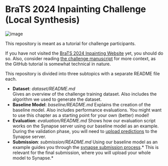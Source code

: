 # BraTS 2024 Inpainting Challenge (Local Synthesis)

![image](https://github.com/user-attachments/assets/12161475-45ab-4995-9f4d-2803fdf81285)


This repository is meant as a tutorial for challenge participants. 

If you have not visited the [BraTS 2024 Inpainting Website]([https://www.synapse.org/#!Synapse:syn51156910/wiki/622357](https://www.synapse.org/Synapse:syn53708249/wiki/627498)) yet, you should do so. Also, consider reading [the challenge manuscript](https://arxiv.org/abs/2305.08992) for more context, as the GitHub tutorial is somewhat technical in nature.

This repository is divided into three subtopics with a separate README file each.
- **Dataset**: *dataset/README.md*  
    Gives an overview of the challenge training dataset. Also includes the algorithm we used to generate the dataset.
- **Baseline Model**: *baseline/README.md*
    Explains the creation of the baseline model. Also includes performance evaluations. You might want to use this chapter as a starting point for your own (better) model!
- **Evaluation**: *evaluation/README.md*
    Shows how our evaluation script works on the Synapse server using our baseline model as an example. During the validation phase, you will need to [upload predictions](https://www.synapse.org/Synapse:syn51156910/wiki/622885) to the Synapse server.
- **Submission**: *submission/README.md*
    Using our baseline model as an example guides you through the [synapse submission process](https://www.synapse.org/Synapse:syn53708249/wiki/627758).\* This is relevant for the final submission, where you will upload your whole model to Synapse.\*
